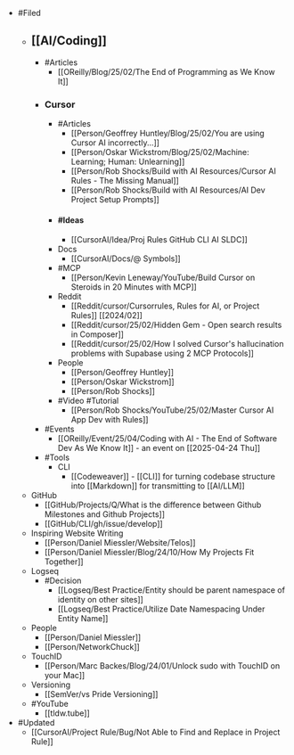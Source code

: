 - #Filed
	- ## [[AI/Coding]]
		- #Articles
			- [[OReilly/Blog/25/02/The End of Programming as We Know It]]
		- ### Cursor
			- #Articles
				- [[Person/Geoffrey Huntley/Blog/25/02/You are using Cursor AI incorrectly...]]
				- [[Person/Oskar Wickstrom/Blog/25/02/Machine: Learning; Human: Unlearning]]
				- [[Person/Rob Shocks/Build with AI Resources/Cursor AI Rules - The Missing Manual]]
				- [[Person/Rob Shocks/Build with AI Resources/AI Dev Project Setup Prompts]]
			- #### #Ideas
				- [[CursorAI/Idea/Proj Rules GitHub CLI AI SLDC]]
			- Docs
				- [[CursorAI/Docs/@ Symbols]]
			- #MCP
				- [[Person/Kevin Leneway/YouTube/Build Cursor on Steroids in 20 Minutes with MCP]]
			- Reddit
				- [[Reddit/cursor/Cursorrules, Rules for AI, or Project Rules]] [[2024/02]]
				- [[Reddit/cursor/25/02/Hidden Gem - Open search results in Composer]]
				- [[Reddit/cursor/25/02/How I solved Cursor's hallucination problems with Supabase using 2 MCP Protocols]]
			- People
				- [[Person/Geoffrey Huntley]]
				- [[Person/Oskar Wickstrom]]
				- [[Person/Rob Shocks]]
			- #Video #Tutorial
				- [[Person/Rob Shocks/YouTube/25/02/Master Cursor AI App Dev with Rules]]
		- #Events
			- [[OReilly/Event/25/04/Coding with AI - The End of Software Dev As We Know It]] - an event on [[2025-04-24 Thu]]
		- #Tools
			- CLI
				- [[Codeweaver]] -  [[CLI]] for turning codebase structure into [[Markdown]] for transmitting to [[AI/LLM]]
	- GitHub
		- [[GitHub/Projects/Q/What is the difference between Github Milestones and Github Projects]]
		- [[GitHub/CLI/gh/issue/develop]]
	- Inspiring Website Writing
		- [[Person/Daniel Miessler/Website/Telos]]
		- [[Person/Daniel Miessler/Blog/24/10/How My Projects Fit Together]]
	- Logseq
		- #Decision
			- [[Logseq/Best Practice/Entity should be parent namespace of identity on other sites]]
			- [[Logseq/Best Practice/Utilize Date Namespacing Under Entity Name]]
	- People
		- [[Person/Daniel Miessler]]
		- [[Person/NetworkChuck]]
	- TouchID
		- [[Person/Marc Backes/Blog/24/01/Unlock sudo with TouchID on your Mac]]
	- Versioning
		- [[SemVer/vs Pride Versioning]]
	- #YouTube
		- [[tldw.tube]]
- #Updated
	- [[CursorAI/Project Rule/Bug/Not Able to Find and Replace in Project Rule]]
